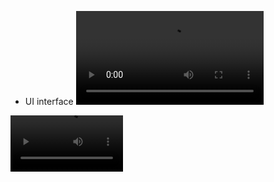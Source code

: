 - UI interface
![UI interface](/github-images/github-sample-video.wmv)

<video src='https://youtu.be/cZILc2IsLHU' width=180/>

# watch this video
<iframe width="560" height="315" src="https://youtu.be/cZILc2IsLHU" frameborder="0" allowfullscreen></iframe>